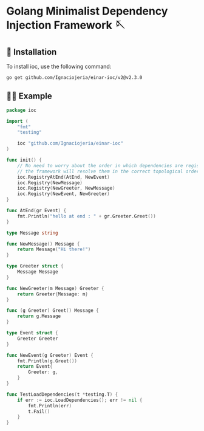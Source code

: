 # Golang Minimalist Dependency Injection Framework 🪡

## 🔧 Installation
To install ioc, use the following command:

    go get github.com/Ignaciojeria/einar-ioc/v2@v2.3.0

## 👨‍💻 Example

```go
package ioc

import (
	"fmt"
	"testing"

	ioc "github.com/Ignaciojeria/einar-ioc"
)

func init() {
	// No need to worry about the order in which dependencies are registered here,
	// the framework will resolve them in the correct topological order.
	ioc.RegistryAtEnd(AtEnd, NewEvent)
	ioc.Registry(NewMessage)
	ioc.Registry(NewGreeter, NewMessage)
	ioc.Registry(NewEvent, NewGreeter)
}

func AtEnd(gr Event) {
	fmt.Println("hello at end : " + gr.Greeter.Greet())
}

type Message string

func NewMessage() Message {
	return Message("Hi there!")
}

type Greeter struct {
	Message Message
}

func NewGreeter(m Message) Greeter {
	return Greeter{Message: m}
}

func (g Greeter) Greet() Message {
	return g.Message
}

type Event struct {
	Greeter Greeter
}

func NewEvent(g Greeter) Event {
	fmt.Println(g.Greet())
	return Event{
		Greeter: g,
	}
}

func TestLoadDependencies(t *testing.T) {
	if err := ioc.LoadDependencies(); err != nil {
		fmt.Println(err)
		t.Fail()
	}
}
```
